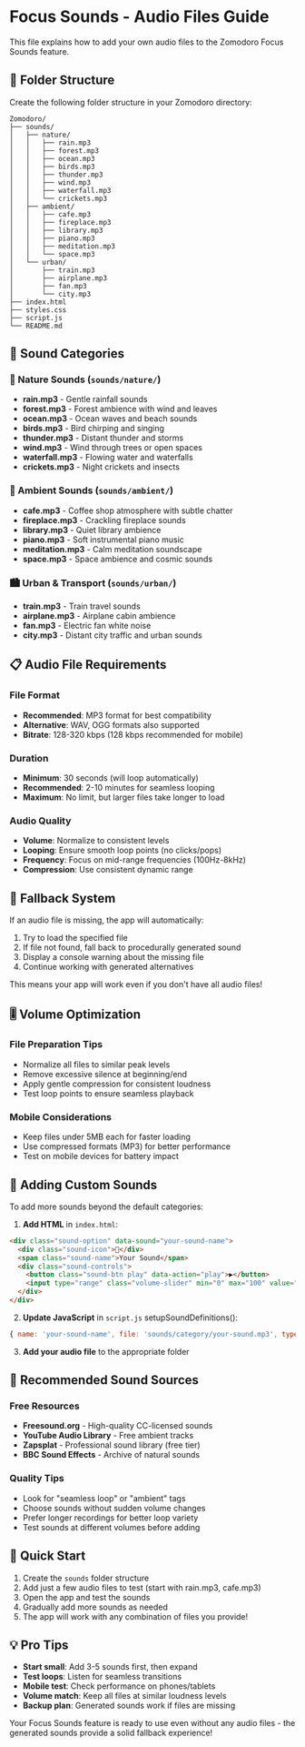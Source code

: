 # Focus Sounds - Audio Files Guide

This file explains how to add your own audio files to the Zomodoro Focus Sounds feature.

## 📁 Folder Structure

Create the following folder structure in your Zomodoro directory:

```
Zomodoro/
├── sounds/
│   ├── nature/
│   │   ├── rain.mp3
│   │   ├── forest.mp3
│   │   ├── ocean.mp3
│   │   ├── birds.mp3
│   │   ├── thunder.mp3
│   │   ├── wind.mp3
│   │   ├── waterfall.mp3
│   │   └── crickets.mp3
│   ├── ambient/
│   │   ├── cafe.mp3
│   │   ├── fireplace.mp3
│   │   ├── library.mp3
│   │   ├── piano.mp3
│   │   ├── meditation.mp3
│   │   └── space.mp3
│   └── urban/
│       ├── train.mp3
│       ├── airplane.mp3
│       ├── fan.mp3
│       └── city.mp3
├── index.html
├── styles.css
├── script.js
└── README.md
```

## 🎵 Sound Categories

### 🌿 Nature Sounds (`sounds/nature/`)

- **rain.mp3** - Gentle rainfall sounds
- **forest.mp3** - Forest ambience with wind and leaves
- **ocean.mp3** - Ocean waves and beach sounds
- **birds.mp3** - Bird chirping and singing
- **thunder.mp3** - Distant thunder and storms
- **wind.mp3** - Wind through trees or open spaces
- **waterfall.mp3** - Flowing water and waterfalls
- **crickets.mp3** - Night crickets and insects

### 🏢 Ambient Sounds (`sounds/ambient/`)

- **cafe.mp3** - Coffee shop atmosphere with subtle chatter
- **fireplace.mp3** - Crackling fireplace sounds
- **library.mp3** - Quiet library ambience
- **piano.mp3** - Soft instrumental piano music
- **meditation.mp3** - Calm meditation soundscape
- **space.mp3** - Space ambience and cosmic sounds

### 🏙️ Urban & Transport (`sounds/urban/`)

- **train.mp3** - Train travel sounds
- **airplane.mp3** - Airplane cabin ambience
- **fan.mp3** - Electric fan white noise
- **city.mp3** - Distant city traffic and urban sounds

## 📋 Audio File Requirements

### File Format

- **Recommended**: MP3 format for best compatibility
- **Alternative**: WAV, OGG formats also supported
- **Bitrate**: 128-320 kbps (128 kbps recommended for mobile)

### Duration

- **Minimum**: 30 seconds (will loop automatically)
- **Recommended**: 2-10 minutes for seamless looping
- **Maximum**: No limit, but larger files take longer to load

### Audio Quality

- **Volume**: Normalize to consistent levels
- **Looping**: Ensure smooth loop points (no clicks/pops)
- **Frequency**: Focus on mid-range frequencies (100Hz-8kHz)
- **Compression**: Use consistent dynamic range

## 🔄 Fallback System

If an audio file is missing, the app will automatically:

1. Try to load the specified file
2. If file not found, fall back to procedurally generated sound
3. Display a console warning about the missing file
4. Continue working with generated alternatives

This means your app will work even if you don't have all audio files!

## 🎚️ Volume Optimization

### File Preparation Tips

- Normalize all files to similar peak levels
- Remove excessive silence at beginning/end
- Apply gentle compression for consistent loudness
- Test loop points to ensure seamless playback

### Mobile Considerations

- Keep files under 5MB each for faster loading
- Use compressed formats (MP3) for better performance
- Test on mobile devices for battery impact

## 🔧 Adding Custom Sounds

To add more sounds beyond the default categories:

1. **Add HTML** in `index.html`:

```html
<div class="sound-option" data-sound="your-sound-name">
  <div class="sound-icon">🎵</div>
  <span class="sound-name">Your Sound</span>
  <div class="sound-controls">
    <button class="sound-btn play" data-action="play">▶️</button>
    <input type="range" class="volume-slider" min="0" max="100" value="50" />
  </div>
</div>
```

2. **Update JavaScript** in `script.js` setupSoundDefinitions():

```javascript
{ name: 'your-sound-name', file: 'sounds/category/your-sound.mp3', type: 'file' }
```

3. **Add your audio file** to the appropriate folder

## 🎯 Recommended Sound Sources

### Free Resources

- **Freesound.org** - High-quality CC-licensed sounds
- **YouTube Audio Library** - Free ambient tracks
- **Zapsplat** - Professional sound library (free tier)
- **BBC Sound Effects** - Archive of natural sounds

### Quality Tips

- Look for "seamless loop" or "ambient" tags
- Choose sounds without sudden volume changes
- Prefer longer recordings for better loop variety
- Test sounds at different volumes before adding

## 🚀 Quick Start

1. Create the `sounds` folder structure
2. Add just a few audio files to test (start with rain.mp3, cafe.mp3)
3. Open the app and test the sounds
4. Gradually add more sounds as needed
5. The app will work with any combination of files you provide!

## 💡 Pro Tips

- **Start small**: Add 3-5 sounds first, then expand
- **Test loops**: Listen for seamless transitions
- **Mobile test**: Check performance on phones/tablets
- **Volume match**: Keep all files at similar loudness levels
- **Backup plan**: Generated sounds work if files are missing

Your Focus Sounds feature is ready to use even without any audio files - the generated sounds provide a solid fallback experience!

